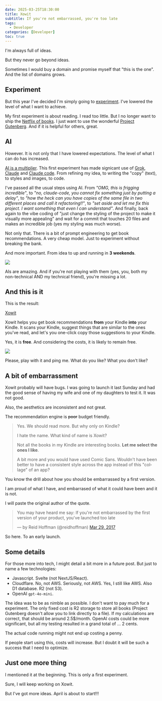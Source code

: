 ```yaml
---
date: 2025-03-25T18:30:00
title: Xowit
subtitle: If you're not embarrassed, you're too late
tags:
  - Developer
categories: [Developer]
toc: true
---
```


I'm always full of ideas.

But they never go beyond ideas.

Sometimes I would buy a domain and promise myself that "this is the one". And the list of domains grows.

## Experiment

But this year I've decided I'm simply going to [experiment](https://www.goodreads.com/review/show/7424432804). I've lowered the level of what I want to achieve.

My first experiment is about reading. I read too little. But I no longer want to ship the [Netflix of books](https://gonzalo.f-v.es/blog/2015-12-12-the-netflix-of-books/). I just want to use the wonderful [Project Gutenberg](https://www.gutenberg.org/). And if it is helpful for others, great.

## AI

However. It is not only that I have lowered expectations. The level of what I can do has increased.

[AI is a multiplier](https://www.goodreads.com/review/show/7424479812). This first experiment has made signicant use of [Grok](https://x.com/i/grok), [Claude](https://claude.ai/) and [Claude code](https://docs.anthropic.com/en/docs/agents-and-tools/claude-code/overview). From refining my idea, to writing the "copy" (text), to styles and images, to code.

I've passed all the usual steps using AI. From *"OMG, this is frigging incredible"*, to *"no, claude-code, you cannot fix something just by putting a delay"*, to *"how the heck can you have copies of the same file in two different places and call it refactoring!!"*, to *"set aside and let me fix this project. I want something that even I can understand"*. And finally, back again to the vibe coding of "just change the styling of the project to make it visually more appealing" and wait for a commit that touches 20 files and makes an incredible job (yes my styling was much worse).

Not only that. There is a bit of prompt engineering to get book recommendations. A very cheap model. Just to experiment without breaking the bank.

And more important. From idea to up and running in **3 weekends**.

![](/img/InitRepoXowit.png)

AIs are amazing. And if you're not playing with them (yes, you, both my non-technical AND my technical friend), you're missing a lot.

## And this is it

This is the result:

[Xowit](https://xowit.com)

Xowit helps you get book recommendations **from** your Kindle **into** your Kindle. It scans your Kindle, suggest things that are similar to the ones you've read, and let's you one-click copy those suggestions to your Kindle.

Yes, it is **free**. And considering the costs, it is likely to remain free.

![](/img/xowit.png)

Please, play with it and ping me. What do you like? What you don't like?

## A bit of embarrassment

Xowit probably will have bugs. I was going to launch it last Sunday and had the good sense of having my wife and one of my daughters to test it. It was not good.

Also, the aesthetics are inconsistent and not great.

The recommendation engine is ~~poor~~ budget friendly.

<blockquote><p lang="en" dir="ltr">Yes. We should read more. But why only on Kindle?</p><p lang="en" dir="ltr">I hate the name. What kind of name is Xowit?</p><p lang="en" dir="ltr">Not all the books in my Kindle are interesting books. <b>Let me select the ones I like</b>.</p><p lang="en" dir="ltr">A bit more and you would have used Comic Sans. Wouldn't have been better to have a consistent style across the app instead of this "collage" of an app?</p></blockquote>

You know the drill about how you should be embarrassed by a first version.

I am proud of what I have, and embarrased of what it could have been and it is not.

I will paste the original author of the quote.

<blockquote class="twitter-tweet"><p lang="en" dir="ltr">You may have heard me say: If you're not embarrassed by the first version of your product, you've launched too late</p>&mdash; by Reid Hoffman (@reidhoffman) <a href="https://x.com/reidhoffman/status/847142924240379904?lang=en">Mar 29, 2017</a></blockquote>
<script async src="https://platform.twitter.com/widgets.js" charset="utf-8"></script>

So here. To an early launch.

## Some details

For those more into tech, I might detail a bit more in a future post. But just to name a few technologies:

+ Javascript. Svelte (not NextJS/React).
+ Cloudflare. No, not AWS. Seriously, not AWS. Yes, I still like AWS. Also D1 database. R2 (not S3).
+ OpenAI `gpt-4o-mini`.

The idea was to be as nimble as possible. I don't want to pay much for a experiment. The only fixed cost is R2 storage to store all books (Project Gutenberg doesn't allow you to link directly to a file). If my calculations are correct, that should be around 2.5$/month. OpenAI costs could be more significant, but all my testing resulted in a grand total of ... 2 cents.

The actual code running might not end up costing a penny.

If people start using this, costs will increase. But I doubt it will be such a success that I need to optimize.

## Just one more thing

I mentioned it at the beginning. This is only a first experiment.

Sure, I will keep working on Xowit.

But I've got more ideas. April is about to start!!!
